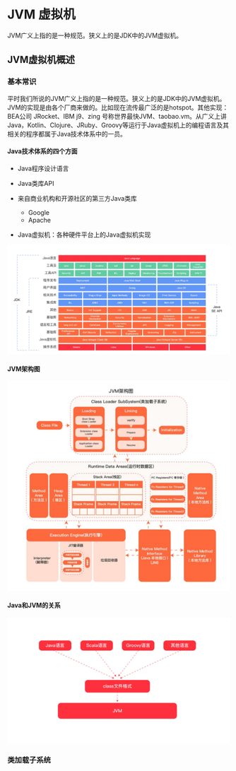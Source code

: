 # JVM 虚拟机

JVM广义上指的是一种规范。狭义上的是JDK中的JVM虚拟机。

##  **JVM**虚拟机概述

### 基本常识

平时我们所说的JVM广义上指的是一种规范。狭义上的是JDK中的JVM虚拟机。JVM的实现是由各个厂商来做的。比如现在流传最广泛的是hotspot。其他实现：BEA公司 JRocket、IBM j9、zing 号称世界最快JVM、taobao.vm。从广义上讲Java，Kotlin、Clojure、JRuby、Groovy等运行于Java虚拟机上的编程语言及其相关的程序都属于Java技术体系中的一员。

#### Java技术体系的四个方面

- Java程序设计语言

- Java类库API

- 来自商业机构和开源社区的第三方Java类库
  - Google
  - Apache

- Java虚拟机：各种硬件平台上的Java虚拟机实现

![Java](.\note\Java.jpg)

#### JVM架构图

![JVM架构图](.\note\JVM架构图.jpg)

#### Java和JVM的关系

![Java和JVM的关系](.\note\Java和JVM的关系.jpg)

### 类加载子系统
